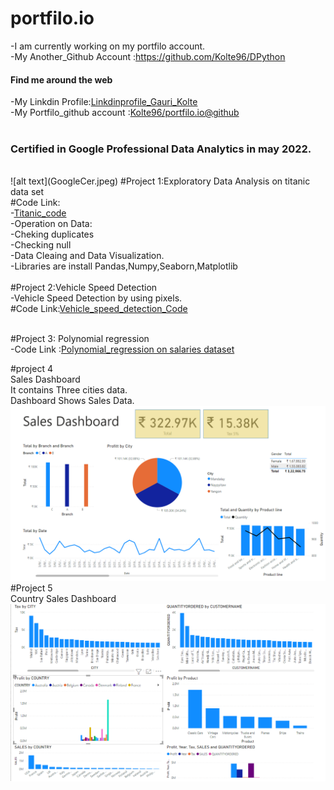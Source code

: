 # portfilo.io
-I am currently working on my portfilo account.<br>
-My Another_Github Account :<a href="https://github.com/Kolte96/DPython">https://github.com/Kolte96/DPython</a><br>

<h4> Find me around the web</h4>
-My Linkdin Profile:<a href :<a hred="https://www.linkedin.com/in/gauri-kolte-274bb9160">Linkdinprofile_Gauri_Kolte</a><br>
-My Portfilo_github account :<a href="https://github.com/Kolte96/portfilo.io">Kolte96/portfilo.io@github</a><br>
<br>
<h3>Certified in Google Professional Data Analytics in may 2022.</h3><br>
![alt text](GoogleCer.jpeg)
#Project 1:Exploratory Data Analysis on titanic data set<br>
#Code Link:<br>
-<a href="https://github.com/Kolte96/portfilo.io/blob/main/Titanic_Dataset_EDA.ipynb">Titanic_code</a><br>
-Operation on Data:<br>
-Cheking duplicates<br>
-Checking null<br>
-Data Cleaing and Data Visualization.<br>
-Libraries are install Pandas,Numpy,Seaborn,Matplotlib<br>
<br>
#Project 2:Vehicle Speed Detection<br>
-Vehicle Speed Detection by using pixels.<br>
#Code Link:<a href="https://github.com/Kolte96/portfilo.io/blob/main/Vehicle_speed_detection.ipynb">Vehicle_speed_detection_Code</a><br>
<br>

#Project 3: Polynomial regression<br>
-Code Link :<a href="https://github.com/Kolte96/portfilo.io/blob/main/Polynimal_regression.ipynb">Polynomial_regression on salaries dataset</a><br>

#project 4<br>
Sales Dashboard<br>
It contains Three cities data.<br>
Dashboard Shows Sales Data.<br>
![alt text](dataset2Powerbi2.PNG)
<br>
#Project 5<br>
Country Sales Dashboard<br>
![alt text](Powerbi3.PNG)

